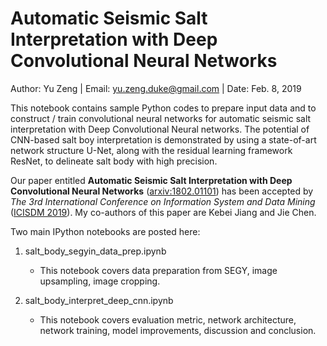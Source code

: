 # Automatic Seismic Salt Interpretation with Deep Convolutional Neural Networks

Author: Yu Zeng   |    Email: yu.zeng.duke@gmail.com   |    Date: Feb. 8, 2019

This notebook contains sample Python codes to prepare input data and to construct / train convolutional neural networks for automatic seismic salt interpretation with Deep Convolutional Neural networks. The potential of CNN-based salt boy interpretation is demonstrated by using a state-of-art network structure U-Net, along with the residual learning framework ResNet, to delineate salt body with high precision.

Our paper entitled **Automatic Seismic Salt Interpretation with Deep Convolutional Neural Networks** ([arxiv:1802.01101](https://arxiv.org/abs/1812.01101)) has been accepted by *The 3rd International Conference on Information System and Data Mining* ([ICISDM 2019](http://icisdm.org/)). My co-authors of this paper are Kebei Jiang and Jie Chen.

Two main IPython notebooks are posted here:
1. salt_body_segyin_data_prep.ipynb 
   * This notebook covers data preparation from SEGY, image upsampling, image cropping.
   
2. salt_body_interpret_deep_cnn.ipynb 
   * This notebook covers evaluation metric, network architecture, network training, model improvements, discussion and conclusion. 
